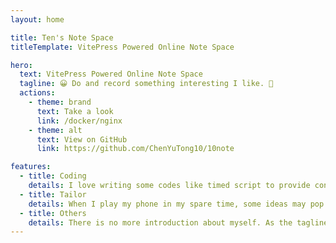 ```yaml
---
layout: home

title: Ten's Note Space
titleTemplate: VitePress Powered Online Note Space

hero:
  text: VitePress Powered Online Note Space
  tagline: 😀 Do and record something interesting I like. 🥳
  actions:
    - theme: brand
      text: Take a look
      link: /docker/nginx
    - theme: alt
      text: View on GitHub
      link: https://github.com/ChenYuTong10/10note

features:
  - title: Coding
    details: I love writing some codes like timed script to provide convenience to my life. What's more, I am interested in building something independ-ently, such as a toy database. I am still working hard.🔨
  - title: Tailor
    details: When I play my phone in my spare time, some ideas may pop up in my mind💡. Thus, I would like to record the videos and be a tailor to cut them up and sew them up. ✂️
  - title: Others
    details: There is no more introduction about myself. As the tagline says, do something interesting I like. But it is a fancy. The pressure from survival and messy things in my life is disturbing me. I hope the fancy maybe be true in one day. 🔮
---
```

